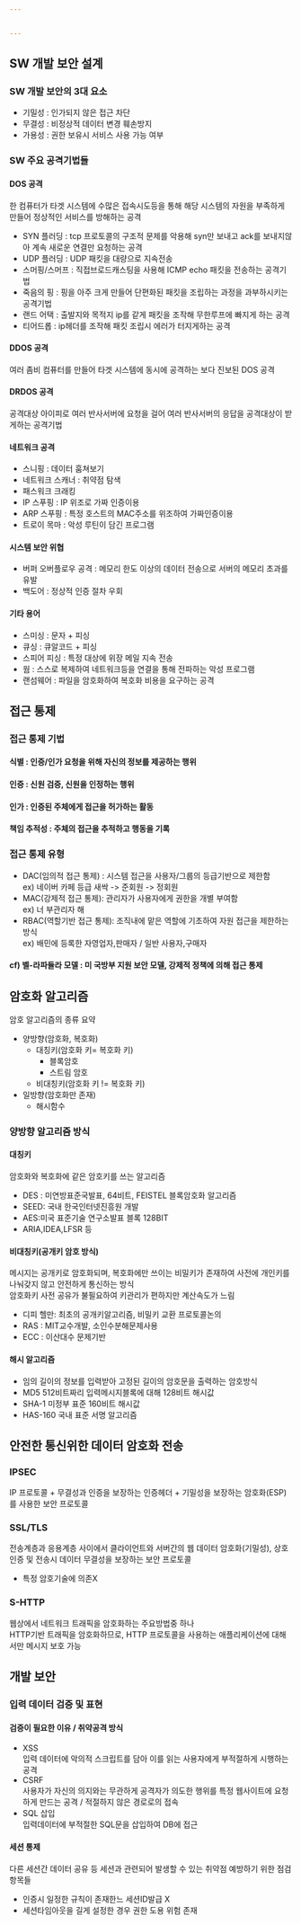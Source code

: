 ```yaml
---


---
```


<h2 id="sw-개발-보안-설계">SW 개발 보안 설계</h2>
<h3 id="sw-개발-보안의-3대-요소">SW 개발 보안의 3대 요소</h3>
<ul>
<li>기밀성 : 인가되지 않은 접근 차단</li>
<li>무결성 : 비정상적 데이터 변경 훼손방지</li>
<li>가용성 : 권한 보유시 서비스 사용 가능 여부</li>
</ul>
<h3 id="sw-주요-공격기법들">SW 주요 공격기법들</h3>
<h4 id="dos-공격">DOS 공격</h4>
<p>한 컴퓨터가 타겟 시스템에 수많은 접속시도등을 통해 해당 시스템의 자원을 부족하게 만들어 정상적인 서비스를 방해하는 공격</p>
<ul>
<li>SYN 플러딩 : tcp 프로토콜의 구조적 문제를 악용해 syn만 보내고 ack를 보내지않아 계속 새로운 연결만 요청하는 공격</li>
<li>UDP 플러딩 : UDP 패킷을 대량으로 지속전송</li>
<li>스머핑/스머프 : 직접브로드캐스팅을 사용해 ICMP echo 패킷을 전송하는 공격기법</li>
<li>죽음의 핑 : 핑을 아주 크게 만들어 단편화된 패킷을 조립하는 과정을 과부하시키는 공격기법</li>
<li>랜드 어택 : 출발지와 목적지 ip를 같게 패킷을 조작해 무한루프에 빠지게 하는 공격</li>
<li>티어드롭 : ip헤더를 조작해 패킷 조립시 에러가 터지게하는 공격</li>
</ul>
<h4 id="ddos-공격">DDOS 공격</h4>
<p>여러 좀비 컴퓨터를 만들어 타겟 시스템에 동시에 공격하는 보다 진보된 DOS 공격</p>
<h4 id="drdos-공격">DRDOS 공격</h4>
<p>공격대상 아이피로 여러 반사서버에 요청을 걸어 여러 반사서버의 응답을 공격대상이 받게하는 공격기법</p>
<h4 id="네트워크-공격">네트워크 공격</h4>
<ul>
<li>스니핑 : 데이터 훔쳐보기</li>
<li>네트워크 스캐너 : 취약점 탐색</li>
<li>패스워크 크래킹</li>
<li>IP 스푸핑 : IP 위조로 가짜 인증이용</li>
<li>ARP 스푸핑 : 특정 호스트의 MAC주소를 위조하여 가짜인증이용</li>
<li>트로이 목마 : 악성 루틴이 담긴 프로그램</li>
</ul>
<h4 id="시스템-보안-위협">시스템 보안 위협</h4>
<ul>
<li>버퍼 오버플로우 공격 : 메모리 한도 이상의 데이터 전송으로 서버의 메모리 초과를 유발</li>
<li>백도어 : 정상적 인증 절차 우회</li>
</ul>
<h4 id="기타-용어">기타 용어</h4>
<ul>
<li>스미싱 : 문자 + 피싱</li>
<li>큐싱 : 큐알코드 + 피싱</li>
<li>스피어 피싱 : 특정 대상에 위장 메일 지속 전송</li>
<li>웜 : 스스로 복제하여 네트워크등을 연결을 통해 전파하는 악성 프로그램</li>
<li>랜섬웨어 : 파일을 암호화하여 복호화 비용을 요구하는 공격</li>
</ul>
<h2 id="접근-통제">접근 통제</h2>
<h3 id="접근-통제-기법">접근 통제 기법</h3>
<h4 id="식별--인증인가-요청을-위해-자신의-정보를-제공하는-행위">식별 : 인증/인가 요청을 위해 자신의 정보를 제공하는 행위</h4>
<h4 id="인증--신원-검증-신원을-인정하는-행위">인증 : 신원 검증, 신원을 인정하는 행위</h4>
<h4 id="인가--인증된-주체에게-접근을-허가하는-활동">인가 : 인증된 주체에게 접근을 허가하는 활동</h4>
<h4 id="책임-추적성--주체의-접근을-추적하고-행동을-기록">책임 추적성 : 주체의 접근을 추적하고 행동을 기록</h4>
<h3 id="접근-통제-유형">접근 통제 유형</h3>
<ul>
<li>DAC(임의적 접근 통제) :  시스템 접근을 사용자/그룹의 등급기반으로 제한함<br>
ex) 네이버 카페 등급 새싹 -&gt; 준회원 -&gt; 정회원</li>
<li>MAC(강제적 접근 통제): 관리자가 사용자에게 권한을 개별 부여함<br>
ex) 너 부관리자 해</li>
<li>RBAC(역할기반 접근 통제): 조직내에 맡은 역할에 기초하여 자원 접근을 제한하는 방식<br>
ex) 배민에 등록한 자영업자,판매자 / 일반 사용자,구매자</li>
</ul>
<h4 id="cf-벨-라파듈라-모델--미-국방부-지원-보안-모델-강제적-정책에-의해-접근-통제">cf) 벨-라파듈라 모델 : 미 국방부 지원 보안 모델, 강제적 정책에 의해 접근 통제</h4>
<h2 id="암호화-알고리즘">암호화 알고리즘</h2>
<p>암호 알고리즘의 종류 요약</p>
<ul>
<li>양방향(암호화, 복호화)
<ul>
<li>대칭키(암호화 키= 복호화 키)
<ul>
<li>블록암호</li>
<li>스트림 암호</li>
</ul>
</li>
<li>비대칭키(암호화 키 != 복호화 키)</li>
</ul>
</li>
<li>일방향(암호화만 존재)
<ul>
<li>해시함수</li>
</ul>
</li>
</ul>
<h3 id="양방향-알고리즘-방식">양방향 알고리즘 방식</h3>
<h4 id="대칭키">대칭키</h4>
<p>암호화와 복호화에 같은 암호키를 쓰는 알고리즘</p>
<ul>
<li>DES : 미연방표준국발표, 64비트, FEISTEL 블록암호화 알고리즘</li>
<li>SEED: 국내 한국인터넷진흥원 개발</li>
<li>AES:미국 표준기술 연구소발표 블록 128BIT</li>
<li>ARIA,IDEA,LFSR 등</li>
</ul>
<h4 id="비대칭키공개키-암호-방식">비대칭키(공개키 암호 방식)</h4>
<p>메시지는 공개키로 암호화되며, 복호화에만 쓰이는 비밀키가 존재하여 사전에 개인키를 나눠갖지 않고 안전하게 통신하는 방식<br>
암호화키 사전 공유가 불필요하여 키관리가 편하지만 계산속도가 느림</p>
<ul>
<li>디피 헬만: 최초의 공개키알고리즘, 비밀키 교환 프로토콜논의</li>
<li>RAS : MIT교수개발, 소인수분해문제사용</li>
<li>ECC : 이산대수 문제기반</li>
</ul>
<h4 id="해시-알고리즘">해시 알고리즘</h4>
<ul>
<li>임의 길이의 정보를 입력받아 고정된 길이의 암호문을 출력하는 암호방식</li>
<li>MD5 512비트짜리 입력메시지블록에 대해 128비트 해시값</li>
<li>SHA-1 미정부 표준 160비트 해시값</li>
<li>HAS-160 국내 표준 서명 알고리즘</li>
</ul>
<h2 id="안전한-통신위한-데이터-암호화-전송">안전한 통신위한 데이터 암호화 전송</h2>
<h3 id="ipsec">IPSEC</h3>
<p>IP 프로토콜 + 무결성과 인증을 보장하는 인증헤더 + 기밀성을 보장하는 암호화(ESP)를 사용한 보안 프로토콜</p>
<h3 id="ssltls">SSL/TLS</h3>
<p>전송계층과 응용계층 사이에서 클라이언트와 서버간의 웹 데이터 암호화(기밀성), 상호인증 및 전송시 데이터 무결성을 보장하는 보안 프로토콜</p>
<ul>
<li>특정 암호기술에 의존X</li>
</ul>
<h3 id="s-http">S-HTTP</h3>
<p>웹상에서 네트워크 트래픽을 암호화하는 주요방법중 하나<br>
HTTP기반 트래픽을 암호화하므로, HTTP 프로토콜을 사용하는 애플리케이션에 대해서만 메시지 보호 가능</p>
<h2 id="개발-보안">개발 보안</h2>
<h3 id="입력-데이터-검증-및-표현">입력 데이터 검증 및 표현</h3>
<h4 id="검증이-필요한-이유--취약공격-방식">검증이 필요한 이유 / 취약공격 방식</h4>
<ul>
<li>XSS<br>
입력 데이터에 악의적 스크립트를 담아 이를 읽는 사용자에게 부적절하게 시행하는 공격</li>
<li>CSRF<br>
사용자가 자신의 의지와는 무관하게 공격자가 의도한 행위를 특정 웹사이트에 요청하게 만드는 공격 / 적절하지 않은 경로로의 접속</li>
<li>SQL 삽입<br>
입력데이터에 부적절한 SQL문을 삽입하여 DB에 접근</li>
</ul>
<h4 id="세션-통제">세션 통제</h4>
<p>다른 세션간 데이터 공유 등 세션과 관련되어 발생할 수 있는 취약점 예방하기 위한 점검 항목들</p>
<ul>
<li>인증시 일정한 규칙이 존재한느 세션ID발급 X</li>
<li>세션타임아웃을 길게 설정한 경우 권한 도용 위험 존재</li>
</ul>

